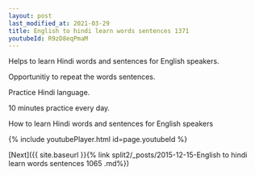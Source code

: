 ```yaml
---
layout: post
last_modified_at: 2021-03-29
title: English to hindi learn words sentences 1371 
youtubeId: R9zD8eqPmaM
---
```

 
 
Helps to learn Hindi words and sentences for English speakers.

Opportunitiy to repeat the words sentences. 

Practice Hindi language. 
 
10 minutes practice every day. 
 
How to learn Hindi words and sentences for English speakers 
 
{% include youtubePlayer.html id=page.youtubeId %}
 
 
[Next]({{ site.baseurl }}{% link  split2/_posts/2015-12-15-English to hindi learn words sentences 1065 .md%})
 
